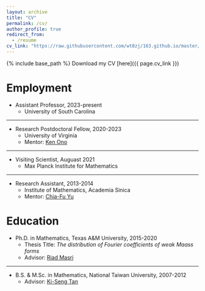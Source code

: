 ```yaml
---
layout: archive
title: "CV"
permalink: /cv/
author_profile: true
redirect_from:
  - /resume
cv_link: "https://raw.githubusercontent.com/wt8zj/163.github.io/master/files/Tsai-cv.pdf"
---
```


{% include base_path %}
Download my CV [here]({{ page.cv_link }})

Employment
======
* Assistant Professor, 2023-present
  * University of South Carolina
    
***

* Research Postdoctoral Fellow, 2020-2023
  * University of Virginia
  * Mentor: [Ken Ono](https://uva.theopenscholar.com/ken-ono/)
    
***

* Visiting Scientist, Auguast 2021 
  * Max Planck Institute for Mathematics
    
***

* Research Assistant, 2013-2014
  * Institute of Mathematics, Academia Sinica
  * Mentor: [Chia-Fu Yu](https://www.math.sinica.edu.tw/www/people/websty5_20e.jsp?owner=chiafu)

Education
======
* Ph.D. in Mathematics, Texas A&M University, 2015-2020
  * Thesis Title: *The distribution of Fourier coefficients of weak Maass forms*
  * Advisor: [Riad Masri](https://www.math.tamu.edu/directory/formalpg.php?user=masri)
  
***

* B.S. & M.Sc. in Mathematics, National Taiwan University, 2007-2012
  * Advisor: [Ki-Seng Tan](http://www.math.ntu.edu.tw/en/entity_people/entity_people/21476) 
 
<!--
  
Skills
======
* Skill 1
* Skill 2
  * Sub-skill 2.1
  * Sub-skill 2.2
  * Sub-skill 2.3
* Skill 3

Publications
======
  <ul>{% for post in site.publications %}
    {% include archive-single-cv.html %}
  {% endfor %}</ul>
  
Talks
======
  <ul>{% for post in site.talks %}
    {% include archive-single-talk-cv.html %}
  {% endfor %}</ul>
  
Teaching
======
  <ul>{% for post in site.teaching %}
    {% include archive-single-cv.html %}
  {% endfor %}</ul>
  
Service and leadership
======
* Currently signed in to 43 different slack teams
-->
